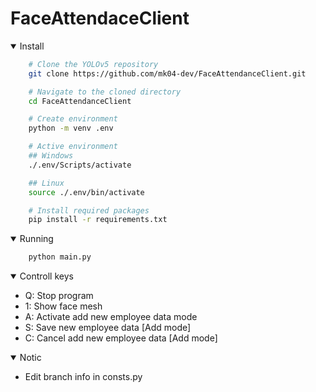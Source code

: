 # FaceAttendaceClient

<details open>
<summary>Install</summary>

```sh
    # Clone the YOLOv5 repository
    git clone https://github.com/mk04-dev/FaceAttendanceClient.git

    # Navigate to the cloned directory
    cd FaceAttendanceClient

    # Create environment
    python -m venv .env

    # Active environment
    ## Windows
    ./.env/Scripts/activate

    ## Linux
    source ./.env/bin/activate

    # Install required packages
    pip install -r requirements.txt
```

</details>

<details open>
<summary>Running</summary>

```sh
    python main.py
```

</details>

<details open>
<summary>Controll keys</summary>

- Q: Stop program
- 1: Show face mesh
- A: Activate add new employee data mode
- S: Save new employee data [Add mode]
- C: Cancel add new employee data [Add mode]

</details>

<details open>
<summary>Notic</summary>

- Edit branch info in consts.py

</details>
